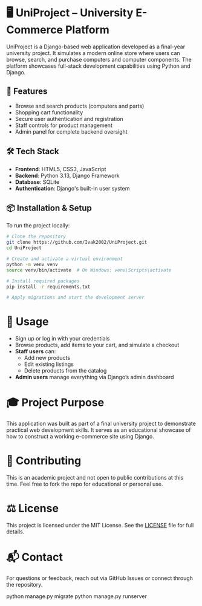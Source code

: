 # 🖥️ UniProject – University E-Commerce Platform

UniProject is a Django-based web application developed as a final-year university project. It simulates a modern online store where users can browse, search, and purchase computers and computer components. The platform showcases full-stack development capabilities using Python and Django.

## 🚀 Features

- Browse and search products (computers and parts)
- Shopping cart functionality
- Secure user authentication and registration
- Staff controls for product management
- Admin panel for complete backend oversight

## 🛠️ Tech Stack

- **Frontend**: HTML5, CSS3, JavaScript
- **Backend**: Python 3.13, Django Framework
- **Database**: SQLite 
- **Authentication**: Django's built-in user system

## 📦 Installation & Setup

To run the project locally:

```bash
# Clone the repository
git clone https://github.com/Ivak2002/UniProject.git
cd UniProject

# Create and activate a virtual environment
python -m venv venv
source venv/bin/activate  # On Windows: venv\Scripts\activate

# Install required packages
pip install -r requirements.txt

# Apply migrations and start the development server
```
# 📄 Usage

- Sign up or log in with your credentials
- Browse products, add items to your cart, and simulate a checkout
- **Staff users** can:
  - Add new products
  - Edit existing listings
  - Delete products from the catalog
- **Admin users** manage everything via Django’s admin dashboard

# 🎓 Project Purpose

This application was built as part of a final university project to demonstrate practical web development skills. It serves as an educational showcase of how to construct a working e-commerce site using Django.

# 📢 Contributing

This is an academic project and not open to public contributions at this time. Feel free to fork the repo for educational or personal use.

# ⚖️ License

This project is licensed under the MIT License. See the [LICENSE](LICENSE) file for full details.

# 📬 Contact

For questions or feedback, reach out via GitHub Issues or connect through the repository.

python manage.py migrate
python manage.py runserver
